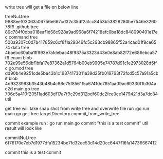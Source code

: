 write tree will get a file on below line

treeNuLtree 9888eef03063a06756e667cd32c35df2a1cc8453b53828280be7546e326078f9 .github
tree 89c784f0dba018eaf1d68c928a9ad968a6f74218efc0ba18dc848090401e17ec command
tree 500a9307c0d7b417859c6cf8f1a29349fc5c293cb98865f52a4cad01f9ce6574 data
tree 4baebc60aba1ff993e7afdebac48f9375a3323d43e0e8ab82f72e686ebca57f9 enum
blob 702e99e56dbf1bfa17e87362a1d5764b00eb9905e74787d91c1e2973028d5ffc go.mod
tree dd90b4e9251cde5ba43b1c16874173011a39d25fb016763f72fcd5c57a91a5cb it
blob 4d9323963b3543b48b4c66e75f8561f5a67410c7851aa09ac69330f1b304ac2d main.go
tree 706c5a410f20511ad603df17a7f9c29d312bdf60dc2fce0ce1479421d3a7dc34 util

get tree will take snap shot from write tree and overwrite file
run :go run main.go get-tree targetDirectory commit_from_write_tree

commit
example run : go run main.go commit "this is a test commit" util
result will look like

commitNuLtree 6f76170e7eb7d1977dfa15234be7fd32ee53d14d20cc6447f16fa14736667412

commit this is a test commit
